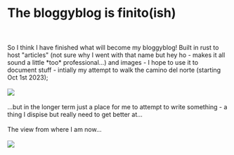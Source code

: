 # The bloggyblog is finito(ish)

<br>
<br>
So I think I have finished what will become my bloggyblog! Built in rust to host "articles" (not sure why I went with that name but hey ho - makes it all sound a little *too* professional...) and images - I hope to use it to document stuff - intially my attempt to walk the camino del norte (starting Oct 1st 2023);
<br>
<br>
<img src="/image/raw/14e189ed-94c1-44d9-8df1-6340b78b4bad">
<br>
<br>
...but in the longer term just a place for me to attempt to write something - a thing I dispise but really need to get better at...
<br>
<br>
The view from where I am now...
<br>
<br>
<img src="/image/raw/1bf92c05-1200-461c-aa11-fb152f04415e">
<br>
<br>
